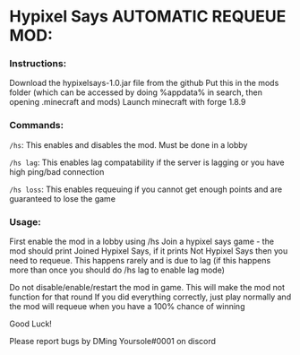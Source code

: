 # Hypixel Says AUTOMATIC REQUEUE MOD:

### Instructions:
Download the hypixelsays-1.0.jar file from the github
Put this in the mods folder (which can be accessed by doing %appdata% in search, then opening .minecraft and mods)
Launch minecraft with forge 1.8.9

### Commands:
`/hs`: This enables and disables the mod.  Must be done in a lobby 

`/hs lag`: This enables lag compatability if the server is lagging or you have high ping/bad connection

`/hs loss`: This enables requeuing if you cannot get enough points and are guaranteed to lose the game

### Usage:
First enable the mod in a lobby using /hs
Join a hypixel says game - the mod should print Joined Hypixel Says, if it prints Not Hypixel Says then you need to requeue.
This happens rarely and is due to lag (if this happens more than once you should do /hs lag to enable lag mode)

Do not disable/enable/restart the mod in game.  This will make the mod not function for that round
If you did everything correctly, just play normally and the mod will requeue when you have a 100% chance of winning

Good Luck!

Please report bugs by DMing Yoursole#0001 on discord 
